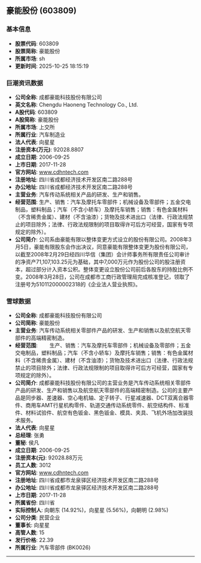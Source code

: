 ## 豪能股份 (603809)

### 基本信息

- **股票代码**: 603809
- **股票简称**: 豪能股份
- **所属市场**: sh
- **更新时间**: 2025-10-25 18:15:19

### 巨潮资讯数据

- **公司全称**: 成都豪能科技股份有限公司
- **英文名称**: Chengdu Haoneng Technology Co., Ltd.
- **A股代码**: 603809
- **A股简称**: 豪能股份
- **所属市场**: 上交所
- **所属行业**: 汽车制造业
- **法人代表**: 向星星
- **注册资本(万元)**: 92028.8807
- **成立日期**: 2006-09-25
- **上市日期**: 2017-11-28
- **官方网站**: www.cdhntech.com
- **注册地址**: 四川省成都经济技术开发区南二路288号
- **办公地址**: 四川省成都经济技术开发区南二路288号
- **主营业务**: 汽车传动系统相关产品的研发、生产和销售。
- **经营范围**: 生产、销售：汽车及摩托车零部件；机械设备及零部件；五金交电制品，塑料制品；汽车（不含小轿车）及摩托车销售；销售：有色金属材料（不含稀贵金属）、建材（不含油漆）；货物及技术进出口（法律、行政法规禁止的项目除外；法律、行政法规限制的项目取得许可后方可经营，国家有专项规定的除外）。
- **公司简介**: 公司系由豪能有限以整体变更方式设立的股份有限公司。2008年3月5日，豪能有限股东会作出决议，同意豪能有限整体变更为股份有限公司，以截至2008年2月29日经四川华信（集团）会计师事务所有限责任公司审计的净资产71,107,103.25元为基础，其中7,000万元作为股份公司的股注册资本，超过部分计入资本公积。整体变更设立股份公司前后各股东的持股比例不变。2008年3月28日，公司在成都市工商行政管理局完成核准登记，领取了注册号为510112000002318的《企业法人营业执照》。

### 雪球数据

- **公司全称**: 成都豪能科技股份有限公司
- **公司简称**: 豪能股份
- **主营业务**: 汽车传动系统相关零部件产品的研发、生产和销售以及航空航天零部件的高端精密制造。
- **经营范围**: 　　生产、销售：汽车及摩托车零部件；机械设备及零部件；五金交电制品，塑料制品；汽车（不含小轿车）及摩托车销售；销售：有色金属材料（不含稀贵金属）、建材（不含油漆）；货物及技术进出口（法律、行政法规禁止的项目除外；法律、行政法规限制的项目取得许可后方可经营，国家有专项规定的除外）。
- **公司简介**: 成都豪能科技股份有限公司的主营业务是汽车传动系统相关零部件产品的研发、生产和销售以及航空航天零部件的高端精密制造。公司的主要产品是同步器、差速器、空心电机轴、定子转子、行星减速器、DCT双离合器零件、商用车AMT行星机构零件、轨道交通传动系统零件、航空结构件、标准件、材料试验件、航空有色钣金、黑色钣金、模具、夹具、飞机外场加改装技术服务。
- **法人代表**: 向星星
- **总经理**: 张勇
- **董秘**: 侯凡
- **成立日期**: 2006-09-25
- **注册资本(元)**: 92028.88万元
- **员工人数**: 3012
- **官方网站**: www.cdhntech.com
- **注册地址**: 四川省成都市龙泉驿区经济技术开发区南二路288号
- **办公地址**: 四川省成都市龙泉驿区经济技术开发区南二路288号
- **上市日期**: 2017-11-28
- **所属省份**: 四川省
- **实际控制人**: 向朝东 (14.92%)，向星星 (5.56%)，向朝明 (2.98%)
- **公司分类**: 民营企业
- **董事长**: 向星星
- **高管人数**: 15
- **发行价格**: 22.39
- **所属行业**: 汽车零部件 (BK0026)

---
